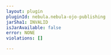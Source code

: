 ```yaml
---
layout: plugin
pluginId: nebula.nebula-ojo-publishing
jarSha1: INVALID
isJarAvailable: false
error: NONE
violations: []

---
```

